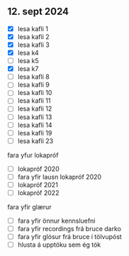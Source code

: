 ## 12. sept 2024
- [x] lesa kafli 1 
- [x] lesa kafli 2
- [x] lesa kafli 3
- [x] lesa k4
- [ ] lesa k5
- [x] lesa k7 
- [ ] lesa kafli 8
- [ ] lesa kafli 9
- [ ] lesa kafli 10
- [ ] lesa kafli 11
- [ ] lesa kafli 12
- [ ] lesa kafli 13
- [ ] lesa kafli 14
- [ ] lesa kafli 19
- [ ] lesa kafli 23

fara yfur lokapróf
- [ ] lokapróf 2020
- [ ] fara yfir lausn lokapróf 2020
- [ ] lokapróf 2021
- [ ] lokapróf 2022

fara yfir glærur
- [ ] fara yfir önnur kennsluefni
- [ ] fara yfir recordings frá bruce darko
- [ ] fara yfir glósur frá bruce í tölvupóst
- [ ] hlusta á upptöku sem ég tók